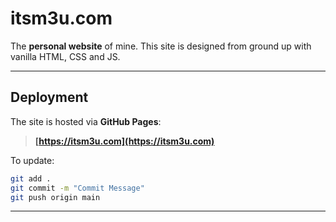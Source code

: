 # itsm3u.com

The **personal website** of mine. This site is designed from ground up with vanilla HTML, CSS and JS.

---


## Deployment

The site is hosted via **GitHub Pages**:

> **[https://itsm3u.com](https://itsm3u.com)**

To update:

```bash
git add .
git commit -m "Commit Message"
git push origin main
```

---
